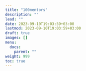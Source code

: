 ```yaml
---
title: "100mentors"
description: ""
lead: ""
date: 2023-09-10T19:03:59+03:00
lastmod: 2023-09-10T19:03:59+03:00
draft: true
images: []
menu:
  docs:
    parent: ""
weight: 999
toc: true
---
```

